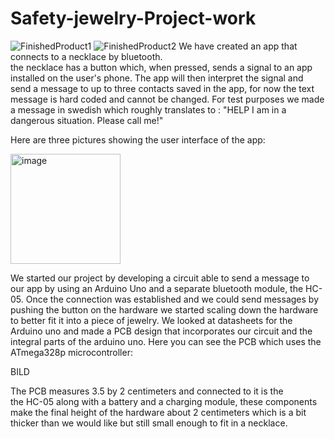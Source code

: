 # Safety-jewelry-Project-work

![FinishedProduct1](https://user-images.githubusercontent.com/63136833/151146737-95cd4824-2182-419e-94dd-118d103e88a5.jpg) 
![FinishedProduct2](https://user-images.githubusercontent.com/63136833/151147123-46c5c9df-7259-44c4-849e-f3367fe7f3d9.jpg)
We have created an app that connects to a necklace by bluetooth.   
the necklace has a button which, when pressed, sends a signal to an app installed 
on the user's phone. The app will then interpret the signal and send a message to 
up to three contacts saved in the app, for now the text message is hard coded and cannot be 
changed. For test purposes we made a message in swedish which roughly translates to : 
"HELP I am in a dangerous situation. Please call me!"

Here are three pictures showing the user interface of the app:

<img width="176" alt="image" src="https://user-images.githubusercontent.com/63136833/151147472-d507a2be-4915-4003-b61b-7175a2b630d9.png">

We started our project by developing a circuit able to send a message to our app 
by using an Arduino Uno and a separate bluetooth module, the HC-05. Once the connection was
established and we could send messages by pushing the button on the hardware we started 
scaling down the hardware to better fit it into a piece of jewelry. We looked at datasheets for 
the Arduino uno and made a PCB design that incorporates our circuit and the integral parts
of the arduino uno. Here you can see the PCB which uses the ATmega328p microcontroller:

BILD

The PCB measures 3.5 by 2 centimeters and connected to it is the  
the HC-05 along with a battery and a charging module, these components make the final height of the 
hardware about 2 centimeters which is a bit thicker than we would like but still small enough to fit 
in a necklace.

